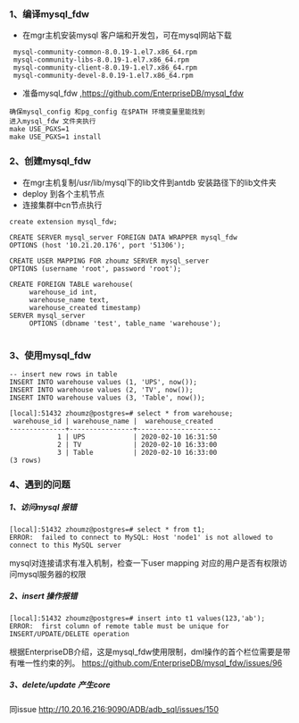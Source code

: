 ### 1、编译mysql_fdw 
-  在mgr主机安装mysql 客户端和开发包，可在mysql网站下载
```
 mysql-community-common-8.0.19-1.el7.x86_64.rpm
 mysql-community-libs-8.0.19-1.el7.x86_64.rpm
 mysql-community-client-8.0.19-1.el7.x86_64.rpm
 mysql-community-devel-8.0.19-1.el7.x86_64.rpm
```
- 准备mysql_fdw ,https://github.com/EnterpriseDB/mysql_fdw
```
确保mysql_config 和pg_config 在$PATH 环境变量里能找到
进入mysql_fdw 文件夹执行
make USE_PGXS=1
make USE_PGXS=1 install
```

### 2、创建mysql_fdw
- 在mgr主机复制/usr/lib/mysql下的lib文件到antdb 安装路径下的lib文件夹
- deploy 到各个主机节点
- 连接集群中cn节点执行

```
create extension mysql_fdw;

CREATE SERVER mysql_server FOREIGN DATA WRAPPER mysql_fdw
OPTIONS (host '10.21.20.176', port '51306');

CREATE USER MAPPING FOR zhoumz SERVER mysql_server
OPTIONS (username 'root', password 'root');

CREATE FOREIGN TABLE warehouse(
     warehouse_id int,
     warehouse_name text,
     warehouse_created timestamp)
SERVER mysql_server
     OPTIONS (dbname 'test', table_name 'warehouse');
     
```
### 3、使用mysql_fdw
```
-- insert new rows in table
INSERT INTO warehouse values (1, 'UPS', now());
INSERT INTO warehouse values (2, 'TV', now());
INSERT INTO warehouse values (3, 'Table', now());

[local]:51432 zhoumz@postgres=# select * from warehouse;
 warehouse_id | warehouse_name |  warehouse_created  
--------------+----------------+---------------------
            1 | UPS            | 2020-02-10 16:31:50
            2 | TV             | 2020-02-10 16:33:00
            3 | Table          | 2020-02-10 16:33:00
(3 rows)

```

### 4、遇到的问题
#####  1、访问mysql 报错
```
[local]:51432 zhoumz@postgres=# select * from t1;
ERROR:  failed to connect to MySQL: Host 'node1' is not allowed to connect to this MySQL server
```
mysql对连接请求有准入机制，检查一下user mapping 对应的用户是否有权限访问mysql服务器的权限

##### 2、insert 操作报错
```
[local]:51432 zhoumz@postgres=# insert into t1 values(123,'ab');
ERROR:  first column of remote table must be unique for INSERT/UPDATE/DELETE operation
```
根据EnterpriseDB介绍，这是mysql_fdw使用限制，dml操作的首个栏位需要是带有唯一性约束的列。
https://github.com/EnterpriseDB/mysql_fdw/issues/96

##### 3、delete/update 产生core 
同issue http://10.20.16.216:9090/ADB/adb_sql/issues/150






